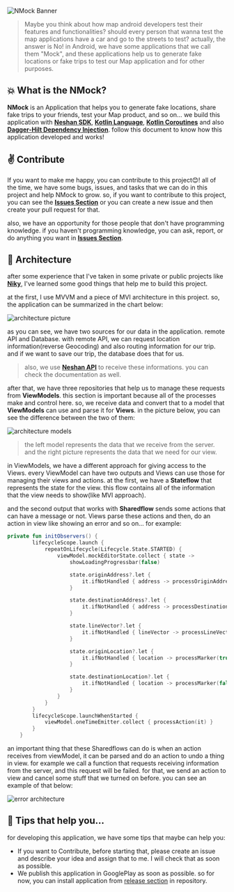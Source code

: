 ![NMock Banner](https://user-images.githubusercontent.com/73066290/172045148-9b0a158b-3309-48e2-8372-1b2841607050.png)

> Maybe you think about how map android developers test their features and functionalities? should every person that wanna test the map applications have a car and go to the streets to test? actually, the answer is No! in Android, we have some applications that we call them "Mock", and these applications help us to generate fake locations or fake trips to test our Map application and for other purposes.

## :collision: What is the NMock?

**NMock** is an Application that helps you to generate fake locations, share fake trips to your friends, test your Map product, and so on... we build this application with **[Neshan SDK](https://platform.neshan.org/)**, **[Kotlin Language](https://kotlinlang.org/)**, **[Kotlin Coroutines](https://kotlinlang.org/docs/coroutines-overview.html)** and also **[Dagger-Hilt Dependency Injection](https://dagger.dev/hilt/)**. follow this document to know how this application developed and works!

## :v: Contribute

If you want to make me happy, you can contribute to this project:blush:! all of the time, we have some bugs, issues, and tasks that we can do in this project and help NMock to grow. so, if you want to contribute to this project, you can see the **[Issues Section](https://github.com/AbolfaZlRezaEe/NMock/issues)** or you can create a new issue and then create your pull request for that.

also, we have an opportunity for those people that don't have programming knowledge. if you haven't programming knowledge, you can ask, report, or do anything you want in **[Issues Section](https://github.com/AbolfaZlRezaEe/NMock/issues)**.

## :triangular_ruler: Architecture

after some experience that I've taken in some private or public projects like **[Niky](https://github.com/AbolfaZlRezaEe/NikY)**, I've learned some good things that help me to build this project.

at the first, I use MVVM and a piece of MVI architecture in this project. so, the application can be summarized in the chart below:

![architecture picture](https://user-images.githubusercontent.com/73066290/172048449-79093330-fe9c-42e7-8b2f-b137c7f83451.png)

as you can see, we have two sources for our data in the application. remote API and Database. with remote API, we can request location information(reverse Geocoding) and also routing information for our trip. and if we want to save our trip, the database does that for us.

> also, we use **[Neshan API](https://platform.neshan.org/)** to receive these informations. you can check the documentation as well.

after that, we have three repositories that help us to manage these requests from **ViewModels**. this section is important because all of the processes make and control here. so, we receive data and convert that to a model that **ViewModels** can use and parse it for **Views**. in the picture below, you can see the difference between the two of them:

![architecture models](https://user-images.githubusercontent.com/73066290/172048925-73237922-f821-4a3e-926c-83e3be45af85.png)

> the left model represents the data that we receive from the server. and the right picture represents the data that we need for our view.

in ViewModels, we have a different approach for giving access to the Views. every ViewModel can have two outputs and Views can use those for managing their views and actions. at the first, we have a **Stateflow** that represents the state for the view. this flow contains all of the information that the view needs to show(like MVI approach).

and the second output that works with **Sharedflow** sends some actions that can have a message or not. Views parse these actions and then, do an action in view like showing an error and so on... for example:

```kotlin
private fun initObservers() {
        lifecycleScope.launch {
            repeatOnLifecycle(Lifecycle.State.STARTED) {
                viewModel.mockEditorState.collect { state ->
                    showLoadingProgressbar(false)

                    state.originAddress?.let {
                        it.ifNotHandled { address -> processOriginAddress(address) }
                    }

                    state.destinationAddress?.let {
                        it.ifNotHandled { address -> processDestinationAddress(address) }
                    }

                    state.lineVector?.let {
                        it.ifNotHandled { lineVector -> processLineVector(lineVector) }
                    }

                    state.originLocation?.let {
                        it.ifNotHandled { location -> processMarker(true, location) }
                    }

                    state.destinationLocation?.let {
                        it.ifNotHandled { location -> processMarker(false, location) }
                    }
                }
            }
        }
        lifecycleScope.launchWhenStarted {
            viewModel.oneTimeEmitter.collect { processAction(it) }
        }
    }
```

an important thing that these Sharedflows can do is when an action receives from viewModel, it can be parsed and do an action to undo a thing in view. for example we call a function that requests receiving information from the server, and this request will be failed. for that, we send an action to view and cancel some stuff that we turned on before. you can see an example of that below:

![error architecture](https://user-images.githubusercontent.com/73066290/172049338-799a255c-c8ca-468a-8853-865d280c85f5.png)

## :bookmark_tabs: Tips that help you...

for developing this application, we have some tips that maybe can help you:

- If you want to Contribute, before starting that, please create an issue and describe your idea and assign that to me. I will check that as soon as possible.
- We publish this application in GooglePlay as soon as possible. so for now, you can install application from [release section](https://github.com/AbolfaZlRezaEe/NMock/releases) in repository.

